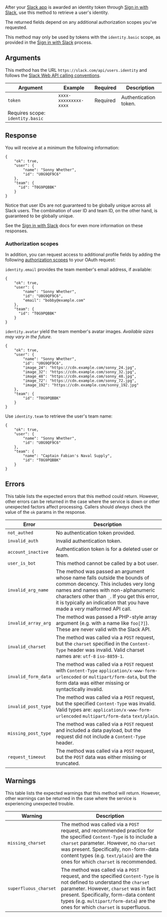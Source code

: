 After your [Slack app](/slack-apps) is awarded an identity token through [Sign in with Slack](/docs/sign-in-with-slack), use this method to retrieve a user's identity.

The returned fields depend on any additional authorization scopes you've requested.

This method may only be used by tokens with the `identity.basic` scope, as provided in the [Sign in with Slack](/docs/sign-in-with-slack) process.

## Arguments

This method has the URL `https://slack.com/api/users.identity` and follows the [Slack Web API calling conventions](/web#basics).

| Argument | Example | Required | Description |
| --- | --- | --- | --- |
| `token` | `xxxx-xxxxxxxxx-xxxx` | Required | Authentication token.  
Requires scope: `identity.basic` |

## Response

You will receive at a minimum the following information:

```
{
    "ok": true,
    "user": {
        "name": "Sonny Whether",
        "id": "U0G9QF9C6"
    },
    "team": {
      "id": "T0G9PQBBK"
    }
}
```

Notice that user IDs are not guaranteed to be globally unique across all Slack users. The combination of user ID and team ID, on the other hand, is guaranteed to be globally unique.

See the [Sign in with Slack](/docs/sign-in-with-slack) docs for even more information on these responses.

### Authorization scopes

In addition, you can request access to additional profile fields by adding the following [authorization scopes](/docs/oauth-scopes) to your OAuth request:

`identity.email` provides the team member's email address, if available:

```
{
    "ok": true,
    "user": {
        "name": "Sonny Whether",
        "id": "U0G9QF9C6",
        "email": "bobby@example.com"
    },
    "team": {
      "id": "T0G9PQBBK"
    }
}
```

`identity.avatar` yield the team member's avatar images. _Available sizes may vary in the future._

```
{
    "ok": true,
    "user": {
        "name": "Sonny Whether",
        "id": "U0G9QF9C6",
        "image_24": "https://cdn.example.com/sonny_24.jpg",
        "image_32": "https://cdn.example.com/sonny_32.jpg",
        "image_48": "https://cdn.example.com/sonny_48.jpg",
        "image_72": "https://cdn.example.com/sonny_72.jpg",
        "image_192": "https://cdn.example.com/sonny_192.jpg"
    },
    "team": {
        "id": "T0G9PQBBK"
    }
}
```

Use `identity.team` to retrieve the user's team name:

```
{
    "ok": true,
    "user": {
        "name": "Sonny Whether",
        "id": "U0G9QF9C6"
    },
    "team": {
        "name": "Captain Fabian's Naval Supply",
        "id": "T0G9PQBBK"
    }
}
```

## Errors

This table lists the expected errors that this method could return. However, other errors can be returned in the case where the service is down or other unexpected factors affect processing. Callers should _always_ check the value of the `ok` params in the response.

| Error | Description |
| --- | --- |
| `not_authed` | No authentication token provided. |
| `invalid_auth` | Invalid authentication token. |
| `account_inactive` | Authentication token is for a deleted user or team. |
| `user_is_bot` | This method cannot be called by a bot user. |
| `invalid_arg_name` | The method was passed an argument whose name falls outside the bounds of common decency. This includes very long names and names with non-alphanumeric characters other than `_`. If you get this error, it is typically an indication that you have made a _very_ malformed API call. |
| `invalid_array_arg` | The method was passed a PHP-style array argument (e.g. with a name like `foo[7]`). These are never valid with the Slack API. |
| `invalid_charset` | The method was called via a `POST` request, but the `charset` specified in the `Content-Type` header was invalid. Valid charset names are: `utf-8` `iso-8859-1`. |
| `invalid_form_data` | The method was called via a `POST` request with `Content-Type` `application/x-www-form-urlencoded` or `multipart/form-data`, but the form data was either missing or syntactically invalid. |
| `invalid_post_type` | The method was called via a `POST` request, but the specified `Content-Type` was invalid. Valid types are: `application/x-www-form-urlencoded` `multipart/form-data` `text/plain`. |
| `missing_post_type` | The method was called via a `POST` request and included a data payload, but the request did not include a `Content-Type` header. |
| `request_timeout` | The method was called via a `POST` request, but the `POST` data was either missing or truncated. |

## Warnings

This table lists the expected warnings that this method will return. However, other warnings can be returned in the case where the service is experiencing unexpected trouble.

| Warning | Description |
| --- | --- |
| `missing_charset` | The method was called via a `POST` request, and recommended practice for the specified `Content-Type` is to include a `charset` parameter. However, no `charset` was present. Specifically, non-form-data content types (e.g. `text/plain`) are the ones for which `charset` is recommended. |
| `superfluous_charset` | The method was called via a `POST` request, and the specified `Content-Type` is not defined to understand the `charset` parameter. However, `charset` was in fact present. Specifically, form-data content types (e.g. `multipart/form-data`) are the ones for which `charset` is superfluous. |

